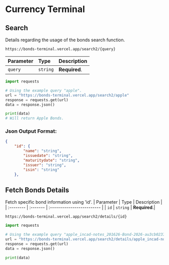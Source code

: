 # Currency Terminal

## Search
Details regarding the usage of the bonds search function.
```
https://bonds-terminal.vercel.app/search2/{query}
```
| Parameter | Type     | Description                |
| :-------- | :------- | :------------------------- |
| `query` | `string` | **Required**.|

```python
import requests

# Using the example query "apple".
url = "https://bonds-terminal.vercel.app/search2/apple"
response = requests.get(url)
data = response.json()

print(data)
# Will return Apple Bonds.
```
### Json Output Format:
```json
{
    "id": {
        "name": "string",
        "issuedate": "string",
        "maturitydate": "string",
        "issuer": "string",
        "isin": "string"
    },
```
## Fetch Bonds Details
Fetch specific bond information using 'id'.
| Parameter | Type     | Description                |
| :-------- | :------- | :------------------------- |
| `id` | `string` | **Required**.|

```
https://bonds-terminal.vercel.app/search2/details/{id}
```
```python
import requests

# Using the example query "apple_incad-notes_201626-Bond-2026-au3cb0237881".
url = "https://bonds-terminal.vercel.app/search2/details/apple_incad-notes_201626-Bond-2026-au3cb0237881"
response = requests.get(url)
data = response.json()

print(data)
```
